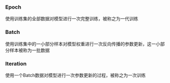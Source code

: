 ### Epoch
使用训练集的全部数据对模型进行一次完整训练，被称之为一代训练

### Batch
使用训练集中的一小部分样本对模型权重进行一次反向传播的参数更新，这一小部分样本被称为一批数据

### Iteration
使用一个Batch数据对模型进行一次参数更新的过程，被称之为一次训练